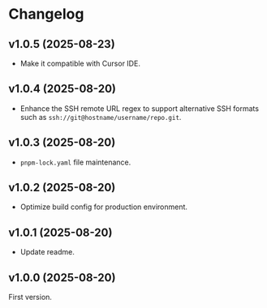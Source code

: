 # Changelog

## v1.0.5 (2025-08-23)

- Make it compatible with Cursor IDE.

## v1.0.4 (2025-08-20)

- Enhance the SSH remote URL regex to support alternative SSH formats such as `ssh://git@hostname/username/repo.git`.

## v1.0.3 (2025-08-20)

- `pnpm-lock.yaml` file maintenance.

## v1.0.2 (2025-08-20)

- Optimize build config for production environment.

## v1.0.1 (2025-08-20)

- Update readme.

## v1.0.0 (2025-08-20)

First version.
